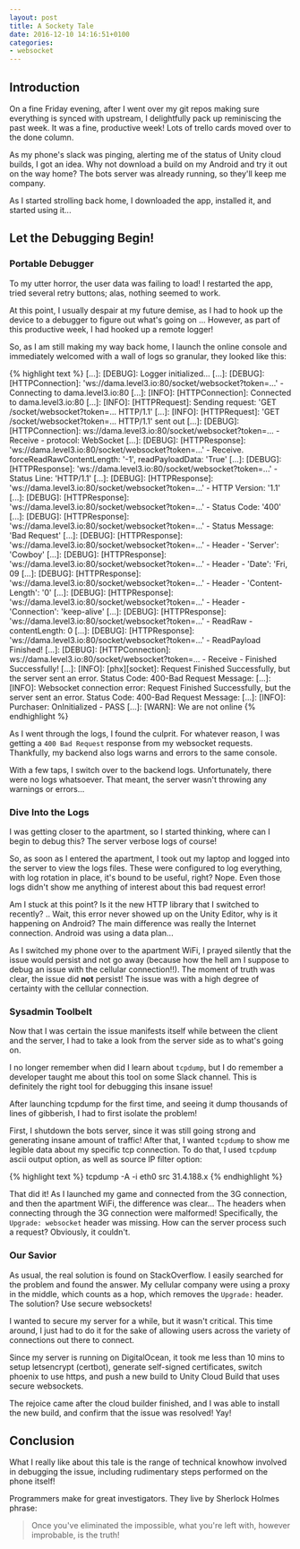 ```yaml
---
layout: post
title: A Sockety Tale
date: 2016-12-10 14:16:51+0100
categories: 
- websocket
---
```


## Introduction

On a fine Friday evening, after I went over my git repos making sure everything is synced with upstream, I delightfully pack up reminiscing the past week. It was a fine, productive week! Lots of trello cards moved over to the done column.

As my phone's slack was pinging, alerting me of the status of Unity cloud builds, I got an idea. Why not download a build on my Android and try it out on the way home? The bots server was already running, so they'll keep me company.

As I started strolling back home, I downloaded the app, installed it, and started using it...

## Let the Debugging Begin!

### Portable Debugger

To my utter horror, the user data was failing to load! I restarted the app, tried several retry buttons; alas, nothing seemed to work.

At this point, I usually despair at my future demise, as I had to hook up the device to a debugger to figure out what's going on ... However, as part of this productive week, I had hooked up a remote logger!

So, as I am still making my way back home, I launch the online console and immediately welcomed with a wall of logs so granular, they looked like this:

{% highlight text %}
[...]:  [DEBUG]: Logger initialized...
[...]:  [DEBUG]: [HTTPConnection]: 'ws://dama.level3.io:80/socket/websocket?token=...' - Connecting to dama.level3.io:80
[...]:  [INFO]: [HTTPConnection]: Connected to dama.level3.io:80
[...]:  [INFO]: [HTTPRequest]: Sending request: 'GET /socket/websocket?token=... HTTP/1.1'
[...]:  [INFO]: [HTTPRequest]: 'GET /socket/websocket?token=... HTTP/1.1' sent out
[...]:  [DEBUG]: [HTTPConnection]: ws://dama.level3.io:80/socket/websocket?token=... - Receive - protocol: WebSocket
[...]:  [DEBUG]: [HTTPResponse]: 'ws://dama.level3.io:80/socket/websocket?token=...' - Receive. forceReadRawContentLength: '-1', readPayloadData: 'True'
[...]:  [DEBUG]: [HTTPResponse]: 'ws://dama.level3.io:80/socket/websocket?token=...' - Status Line: 'HTTP/1.1'
[...]:  [DEBUG]: [HTTPResponse]: 'ws://dama.level3.io:80/socket/websocket?token=...' - HTTP Version: '1.1'
[...]:  [DEBUG]: [HTTPResponse]: 'ws://dama.level3.io:80/socket/websocket?token=...' - Status Code: '400'
[...]:  [DEBUG]: [HTTPResponse]: 'ws://dama.level3.io:80/socket/websocket?token=...' - Status Message: 'Bad Request'
[...]:  [DEBUG]: [HTTPResponse]: 'ws://dama.level3.io:80/socket/websocket?token=...' - Header - 'Server': 'Cowboy'
[...]:  [DEBUG]: [HTTPResponse]: 'ws://dama.level3.io:80/socket/websocket?token=...' - Header - 'Date': 'Fri, 09 [...]:  [DEBUG]: [HTTPResponse]: 'ws://dama.level3.io:80/socket/websocket?token=...' - Header - 'Content-Length': '0'
[...]:  [DEBUG]: [HTTPResponse]: 'ws://dama.level3.io:80/socket/websocket?token=...' - Header - 'Connection': 'keep-alive'
[...]:  [DEBUG]: [HTTPResponse]: 'ws://dama.level3.io:80/socket/websocket?token=...' - ReadRaw - contentLength: 0
[...]:  [DEBUG]: [HTTPResponse]: 'ws://dama.level3.io:80/socket/websocket?token=...' - ReadPayload Finished!
[...]:  [DEBUG]: [HTTPConnection]: ws://dama.level3.io:80/socket/websocket?token=... - Receive - Finished Successfully!
[...]:  [INFO]: [phx][socket]: Request Finished Successfully, but the server sent an error. Status Code: 400-Bad Request Message: 
[...]:  [INFO]: Websocket connection error: Request Finished Successfully, but the server sent an error. Status Code: 400-Bad Request Message: 
[...]:  [INFO]: Purchaser: OnInitialized - PASS
[...]:  [WARN]: We are not online
{% endhighlight %}

As I went through the logs, I found the culprit. For whatever reason, I was getting a `400 Bad Request` response from my websocket requests. Thankfully, my backend also logs warns and errors to the same console.

With a few taps, I switch over to the backend logs. Unfortunately, there were no logs whatsoever. That meant, the server wasn't throwing any warnings or errors...

### Dive Into the Logs

I was getting closer to the apartment, so I started thinking, where can I begin to debug this? The server verbose logs of course!

So, as soon as I entered the apartment, I took out my laptop and logged into the server to view the logs files. These were configured to log everything, with log rotation in place, it's bound to be useful, right? Nope. Even those logs didn't show me anything of interest about this bad request error!

Am I stuck at this point? Is it the new HTTP library that I switched to recently? .. Wait, this error never showed up on the Unity Editor, why is it happening on Android? The main difference was really the Internet connection. Android was using a data plan...

As I switched my phone over to the apartment WiFi, I prayed silently that the issue would persist and not go away (because how the hell am I suppose to debug an issue with the cellular connection!!). The moment of truth was clear, the issue did **not** persist! The issue was with a high degree of certainty with the cellular connection.

### Sysadmin Toolbelt

Now that I was certain the issue manifests itself while between the client and the server, I had to take a look from the server side as to what's going on.

I no longer remember when did I learn about `tcpdump`, but I do remember a developer taught me about this tool on some Slack channel. This is definitely the right tool for debugging this insane issue!

After launching tcpdump for the first time, and seeing it dump thousands of lines of gibberish, I had to first isolate the problem!

First, I shutdown the bots server, since it was still going strong and generating insane amount of traffic! After that, I wanted `tcpdump` to show me legible data about my specific tcp connection. To do that, I used `tcpdump` ascii output option, as well as source IP filter option:

{% highlight text %}
tcpdump -A -i eth0 src 31.4.188.x
{% endhighlight %}

That did it! As I launched my game and connected from the 3G connection, and then the apartment WiFi, the difference was clear... The headers when connecting through the 3G connection were malformed! Specifically, the `Upgrade: websocket` header was missing. How can the server process such a request? Obviously, it couldn't.

### Our Savior

As usual, the real solution is found on StackOverflow. I easily searched for the problem and found the answer. My cellular company were using a proxy in the middle, which counts as a hop, which removes the `Upgrade:` header. The solution? Use secure websockets!

I wanted to secure my server for a while, but it wasn't critical. This time around, I just had to do it for the sake of allowing users across the variety of connections out there to connect.

Since my server is running on DigitalOcean, it took me less than 10 mins to setup letsencrypt (certbot), generate self-signed certificates, switch phoenix to use https, and push a new build to Unity Cloud Build that uses secure websockets.

The rejoice came after the cloud builder finished, and I was able to install the new build, and confirm that the issue was resolved! Yay!

## Conclusion

What I really like about this tale is the range of technical knowhow involved in debugging the issue, including rudimentary steps performed on the phone itself!

Programmers make for great investigators. They live by Sherlock Holmes phrase:

> Once you've eliminated the impossible, what you're left with, however improbable, is the truth!
